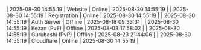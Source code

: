 | 2025-08-30 14:55:19 | Website | Online | 2025-08-30 14:55:19 |
| 2025-08-30 14:55:19 | Registration | Online | 2025-08-30 14:55:19 |
| 2025-08-30 14:55:19 | Auth Server | Offline | 2025-08-18 09:33:31 |
| 2025-08-30 14:55:19 | Kezan (PvE) | Offline | 2025-08-03 17:58:02 |
| 2025-08-30 14:55:19 | Gurubashi (PvP) | Offline | 2025-08-23 21:44:06 |
| 2025-08-30 14:55:19 | Cloudflare | Online | 2025-08-30 14:55:19 |
